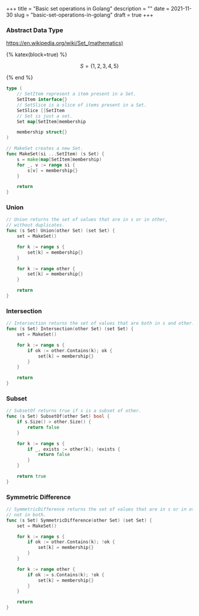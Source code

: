 +++
title = "Basic set operations in Golang"
description = ""
date = 2021-11-30
slug = "basic-set-operations-in-golang"
draft = true
+++

### Abstract Data Type

https://en.wikipedia.org/wiki/Set_(mathematics)

{% katex(block=true) %}

   $$ S = \{ 1,2,3,4,5 \} $$

{% end %}

```go
type (
	// SetItem represent a item present in a Set.
	SetItem interface{}
	// SetSlice is a slice of items present in a Set.
	SetSlice []SetItem
	// Set is just a set.
	Set map[SetItem]membership

	membership struct{}
)

// MakeSet creates a new Set.
func MakeSet(si ...SetItem) (s Set) {
	s = make(map[SetItem]membership)
	for _, v := range si {
		s[v] = membership{}
	}

	return
}
```

### Union

```go
// Union returns the set of values that are in s or in other,
// without duplicates.
func (s Set) Union(other Set) (set Set) {
	set = MakeSet()

	for k := range s {
		set[k] = membership{}
	}

	for k := range other {
		set[k] = membership{}
	}

	return
}
```

### Intersection

```go
// Intersection returns the set of values that are both in s and other.
func (s Set) Intersection(other Set) (set Set) {
	set = MakeSet()

	for k := range s {
		if ok := other.Contains(k); ok {
			set[k] = membership{}
		}
	}

	return
}
```

### Subset

```go
// SubsetOf returns true if s is a subset of other.
func (s Set) SubsetOf(other Set) bool {
	if s.Size() > other.Size() {
		return false
	}

	for k := range s {
		if _, exists := other[k]; !exists {
			return false
		}
	}

	return true
}
```

### Symmetric Difference

```go
// SymmetricDifference returns the set of values that are in s or in other but
// not in both.
func (s Set) SymmetricDifference(other Set) (set Set) {
	set = MakeSet()

	for k := range s {
		if ok := other.Contains(k); !ok {
			set[k] = membership{}
		}
	}

	for k := range other {
		if ok := s.Contains(k); !ok {
			set[k] = membership{}
		}
	}

	return
}
```
